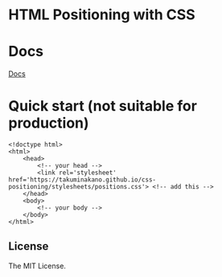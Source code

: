 # HTML Positioning with CSS

# Docs
[Docs](https://takuminakano.github.io/css-positioning/)

# Quick start (not suitable for production)

```
<!doctype html>
<html>
    <head>
        <!-- your head -->
        <link rel='stylesheet' href='https://takuminakano.github.io/css-positioning/stylesheets/positions.css'> <!-- add this -->
    </head>
    <body>
        <!-- your body -->
    </body>
</html>
```
## License
The MIT License.
